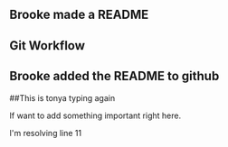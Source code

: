 ## Brooke made a README 

## Git Workflow 

## Brooke added the README to github 

##This is tonya typing again

If want to add something important right here.

I'm resolving line 11
